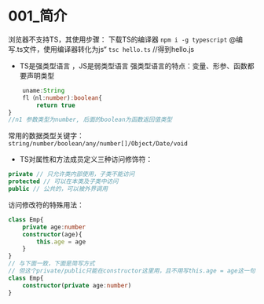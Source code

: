 # 001_简介
浏览器不支持TS，其使用步骤：
下载TS的编译器
 `npm i -g typescript`
@编写.ts文件，使用编译器转化为js“
`tsc hello.ts`
//得到hello.js

- TS是强类型语言 ，JS是弱类型语言
强类型语言的特点：变量、形参、函数都要声明类型
```ts
    uname:String
    fl（nl:number):boolean{
        return true
}
//n1 参数类型为number, 后面的boolean为函数返回值类型
```
常用的数据类型关键字：
`string/number/boolean/any/number[]/Object/Date/void`
- TS对属性和方法成员定义三种访问修饰符：
```ts
private // 只允许类内部使用，子类不能访问
protected // 可以在本类及子类中访问
public // 公共的，可以被外界调用
```

访问修改符的特殊用法：
```ts
class Emp{
    private age:number
    constructor(age){
        this.age = age
    }
}
// 与下面一致，下面是简写方式
// 但这个private/public只能在constructor这里用，且不用写this.age = age这一句，相当于一句顶上面三句
class Emp{
    constructor(private age:number)
}
```